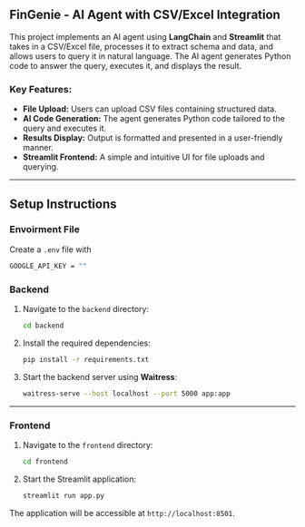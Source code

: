 ## FinGenie - AI Agent with CSV/Excel Integration  

This project implements an AI agent using **LangChain** and **Streamlit** that takes in a CSV/Excel file, processes it to extract schema and data, and allows users to query it in natural language. The AI agent generates Python code to answer the query, executes it, and displays the result.

### Key Features:  
- **File Upload:** Users can upload CSV files containing structured data.  
- **AI Code Generation:** The agent generates Python code tailored to the query and executes it.  
- **Results Display:** Output is formatted and presented in a user-friendly manner.  
- **Streamlit Frontend:** A simple and intuitive UI for file uploads and querying.  

---

## Setup Instructions  

### Envoirment File

Create a `.env` file with

```bash
GOOGLE_API_KEY = ""
```

### Backend  

1. Navigate to the `backend` directory:  
   ```bash
   cd backend
   ```  

2. Install the required dependencies:  
   ```bash
   pip install -r requirements.txt
   ```  

3. Start the backend server using **Waitress**:  
   ```bash
   waitress-serve --host localhost --port 5000 app:app
   ```  

---

### Frontend  

1. Navigate to the `frontend` directory:  
   ```bash
   cd frontend
   ```  

2. Start the Streamlit application:  
   ```bash
   streamlit run app.py
   ```  

The application will be accessible at `http://localhost:8501`.  